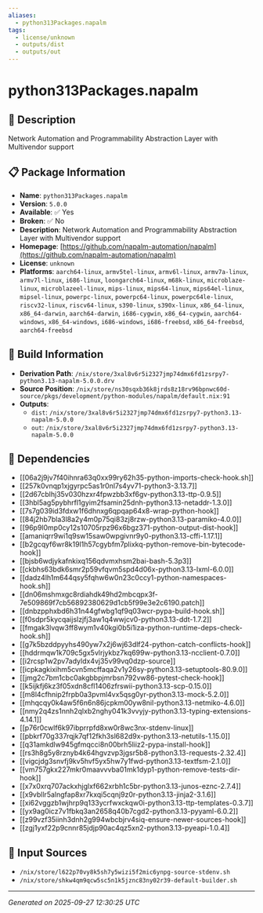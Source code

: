 ```yaml
---
aliases:
  - python313Packages.napalm
tags:
  - license/unknown
  - outputs/dist
  - outputs/out
---
```


# python313Packages.napalm

## 📝 Description

Network Automation and Programmability Abstraction Layer with Multivendor support

## 📋 Package Information

- **Name**: `python313Packages.napalm`
- **Version**: `5.0.0`
- **Available**: ✅ Yes
- **Broken**: ✅ No
- **Description**: Network Automation and Programmability Abstraction Layer with Multivendor support
- **Homepage**: [https://github.com/napalm-automation/napalm](https://github.com/napalm-automation/napalm)
- **License**: `unknown`
- **Platforms**: `aarch64-linux`, `armv5tel-linux`, `armv6l-linux`, `armv7a-linux`, `armv7l-linux`, `i686-linux`, `loongarch64-linux`, `m68k-linux`, `microblaze-linux`, `microblazeel-linux`, `mips-linux`, `mips64-linux`, `mips64el-linux`, `mipsel-linux`, `powerpc-linux`, `powerpc64-linux`, `powerpc64le-linux`, `riscv32-linux`, `riscv64-linux`, `s390-linux`, `s390x-linux`, `x86_64-linux`, `x86_64-darwin`, `aarch64-darwin`, `i686-cygwin`, `x86_64-cygwin`, `aarch64-windows`, `x86_64-windows`, `i686-windows`, `i686-freebsd`, `x86_64-freebsd`, `aarch64-freebsd`

## 🔧 Build Information

- **Derivation Path**: `/nix/store/3xal8v6r5i2327jmp74dmx6fd1zsrpy7-python3.13-napalm-5.0.0.drv`
- **Source Position**: `/nix/store/ns30sqxb36k8jrds8z18rv96bpnwc60d-source/pkgs/development/python-modules/napalm/default.nix:91`
- **Outputs**:
  - `dist`:  `/nix/store/3xal8v6r5i2327jmp74dmx6fd1zsrpy7-python3.13-napalm-5.0.0`
  - `out`:  `/nix/store/3xal8v6r5i2327jmp74dmx6fd1zsrpy7-python3.13-napalm-5.0.0`

## 🔗 Dependencies

- [[06a2j9jv7f40ihnra63q0xx99ry62h35-python-imports-check-hook.sh]]
- [[257k0vnqp1xjgyrpc5as1r0nl7s4yv71-python3-3.13.7]]
- [[2d67cblhj35v030hzxr4fpwzbb3xf6gv-python3.13-ttp-0.9.5]]
- [[3hbl5ag5pybhrfl1gyim2fsamin25dnh-python3.13-netaddr-1.3.0]]
- [[7s7g039id3fdxw1f6dhnxg6qpqap64x8-wrap-python-hook]]
- [[84j2hb7bla3l8a2y4m0p75qi83zj8rzw-python3.13-paramiko-4.0.0]]
- [[96p9l0mp0cy12s10705rpz96x6bgz371-python-output-dist-hook]]
- [[amaniqrr9wi1q9sw15saw0wpgivnr9y0-python3.13-cffi-1.17.1]]
- [[b2gcqyf6wr8k19l1h57cgybfm7plixkq-python-remove-bin-bytecode-hook]]
- [[bjsb6wdjykafnkixq156qdvmxhsm2bai-bash-5.3p3]]
- [[ckbhs63bdk6smr2p59vfqvm5spd4d06x-python3.13-lxml-6.0.0]]
- [[dadz4lh1m644qsy5fqhw6w0n23c0ccy1-python-namespaces-hook.sh]]
- [[dn06mshmxgc8rdiahdk49hd2mbcqpx3f-7e509869f7cb56892380629d1cb5f99e3e2c6190.patch]]
- [[dnbzpphxbd6h31n44gfwbg1qf9q03wcr-pypa-build-hook.sh]]
- [[f0sdpr5kycqaijslzjfj3aw1q4wwjcv0-python3.13-ddt-1.7.2]]
- [[fmgak3lvqw3ff8wym1v40kgi0b5i1iza-python-runtime-deps-check-hook.sh]]
- [[g7k5bzddpyyhs490yw7x2j6wj63dlf24-python-catch-conflicts-hook]]
- [[hddrmqw1k709c5gx5vlrjykbz7kq699w-python3.13-ncclient-0.7.0]]
- [[i2rcsp1w2pv7adyldx4vj35v99vq0dzp-source]]
- [[icpkagkixihm5cvn5mcffaqa2v1y26sy-python3.13-setuptools-80.9.0]]
- [[jmg2c7bm1cbc0akgbbpjmrbsn792vw86-pytest-check-hook]]
- [[k5ijkfj6kz3f05xdn8cfl1406zfrswii-python3.13-scp-0.15.0]]
- [[m8l4cfhnip2frpb0a3pvml4vx5qsg0yr-python3.13-mock-5.2.0]]
- [[mhqcqy0k4aw5f6n6n86jcpkm00yw8nil-python3.13-netmiko-4.6.0]]
- [[nmy2q4zs1nnh2qlxb2nghy041k3vvyjy-python3.13-typing-extensions-4.14.1]]
- [[p76r0cwlf6k97ibprrpfd8xw0r8wc3nx-stdenv-linux]]
- [[pbkrf70g337rqjk7qf12fkh3sl682d9x-python3.13-netutils-1.15.0]]
- [[q31amkdlw945gfmqcci8n00brh5liiz2-pypa-install-hook]]
- [[rs3h8g5y8rznyb4k64hgvzvp3jgsr5b8-python3.13-requests-2.32.4]]
- [[vigcjdg3snvfj9kv5hvf5yx5hw7y1fwd-python3.13-textfsm-2.1.0]]
- [[vm757gkx227mkr0maavvvba01mk1dyp1-python-remove-tests-dir-hook]]
- [[x7x0xrq707ackxhjglxf662xrbh1c5br-python3.13-junos-eznc-2.7.4]]
- [[x9vbllr5alngfap8xr7kxqi5cqnj9z0r-python3.13-jinja2-3.1.6]]
- [[xi62vggzb1wjhrp9q133ycrfwxckqw0i-python3.13-ttp-templates-0.3.7]]
- [[yx9ag0icz7v1fbkq3an2658q40b7cgd2-python3.13-pyyaml-6.0.2]]
- [[z99vzf35iinh3dnh2g994wbcbjrv4siq-ensure-newer-sources-hook]]
- [[zgj1yxf22p9cnnr85jdjp90ac4qz5xn2-python3.13-pyeapi-1.0.4]]

## 📁 Input Sources

- `/nix/store/l622p70vy8k5sh7y5wizi5f2mic6ynpg-source-stdenv.sh`
- `/nix/store/shkw4qm9qcw5sc5n1k5jznc83ny02r39-default-builder.sh`

---
*Generated on 2025-09-27 12:30:25 UTC*
